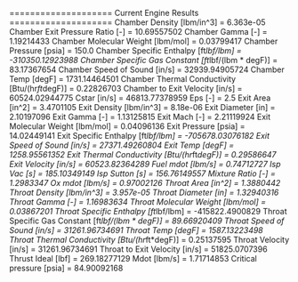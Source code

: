 ==================== Current Engine Results ====================
Chamber Density [lbm/in^3] = 6.363e-05
Chamber Exit Pressure Ratio [-] = 10.69557502
Chamber Gamma [-] = 1.19214433
Chamber Molecular Weight [lbm/mol] = 0.03799417
Chamber Pressure [psia] = 150.0
Chamber Specific Enthalpy [ft*lbf/lbm] = -310350.12923988
Chamber Specific Gas Constant [ft*lbf/(lbm * degF)] = 83.17367654
Chamber Speed of Sound [in/s] = 32939.94905724
Chamber Temp [degF] = 1731.14464501
Chamber Thermal Conductivity [Btu/(hr*ft*degF)] = 0.22826703
Chamber to Exit Velocity [in/s] = 60524.02944775
Cstar [in/s] = 46813.77378959
Eps [-] = 2.5
Exit Area [in^2] = 3.4701105
Exit Density [lbm/in^3] = 8.18e-06
Exit Diameter [in] = 2.10197096
Exit Gamma [-] = 1.13125815
Exit Mach [-] = 2.21119924
Exit Molecular Weight [lbm/mol] = 0.04096136
Exit Pressure [psia] = 14.02449141
Exit Specific Enthalpy [ft*lbf/lbm] = -705678.03076182
Exit Speed of Sound [in/s] = 27371.49260804
Exit Temp [degF] = 1258.95561352
Exit Thermal Conductivity [Btu/(hr*ft*degF)] = 0.29586647
Exit Velocity [in/s] = 60523.82364289
Fuel mdot [lbm/s] = 0.74712727
Isp Vac [s] = 185.10349149
Isp Sutton [s] = 156.76149557
Mixture Ratio [-] = 1.2983347
Ox mdot [lbm/s] = 0.97002126
Throat Area [in^2] = 1.3880442
Throat Density [lbm/in^3] = 3.957e-05
Throat Diameter [in] = 1.32940316
Throat Gamma [-] = 1.16983634
Throat Molecular Weight [lbm/mol] = 0.03867201
Throat Specific Enthalpy [ft*lbf/lbm] = -415822.4900829
Throat Specific Gas Constant [ft*lbf/(lbm * degF)] = 89.66920409
Throat Speed of Sound [in/s] = 31261.96734691
Throat Temp [degF] = 1587.13223498
Throat Thermal Conductivity [Btu/(hr*ft*degF)] = 0.25137595
Throat Velocity [in/s] = 31261.96734691
Throat to Exit Velocity [in/s] = 51825.0707396
Thrust Ideal [lbf] = 269.18277129
Mdot [lbm/s] = 1.71714853
Critical pressure [psia] = 84.90092168
